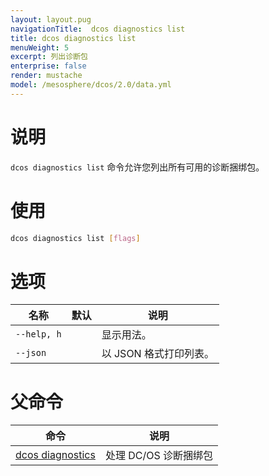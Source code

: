 ```yaml
---
layout: layout.pug
navigationTitle:  dcos diagnostics list
title: dcos diagnostics list
menuWeight: 5
excerpt: 列出诊断包
enterprise: false
render: mustache
model: /mesosphere/dcos/2.0/data.yml
---
```




# 说明
`dcos diagnostics list` 命令允许您列出所有可用的诊断捆绑包。

# 使用

```bash
dcos diagnostics list [flags]
```

# 选项

| 名称 | 默认 | 说明 |
|---------|-------------|-------------|
| `--help, h` | | 显示用法。 |
| `--json`   |  |  以 JSON 格式打印列表。|

# 父命令

| 命令 | 说明 |
|---------|-------------|
| [dcos diagnostics](/mesosphere/dcos/cn/2.0/cli/command-reference/dcos-diagnostics/) | 处理 DC/OS 诊断捆绑包 |

